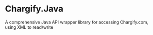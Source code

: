 Chargify.Java
=============

A comprehensive Java API wrapper library for accessing Chargify.com, using XML to read/write
